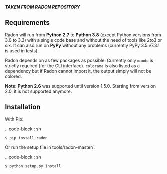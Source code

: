 ***TAKEN FROM RADON REPOSITORY***

Requirements
------------

Radon will run from **Python 2.7** to **Python 3.8** (except Python versions
from 3.0 to 3.3) with a single code base and without the need of tools like
2to3 or six. It can also run on **PyPy** without any problems (currently PyPy
3.5 v7.3.1 is used in tests).

Radon depends on as few packages as possible. Currently only `mando` is
strictly required (for the CLI interface). `colorama` is also listed as a
dependency but if Radon cannot import it, the output simply will not be
colored.

**Note**:
**Python 2.6** was supported until version 1.5.0. Starting from version 2.0, it
is not supported anymore.

Installation
------------

With Pip:

.. code-block:: sh

    $ pip install radon

Or run the setup file in tools/radon-master/:

.. code-block:: sh

    $ python setup.py install